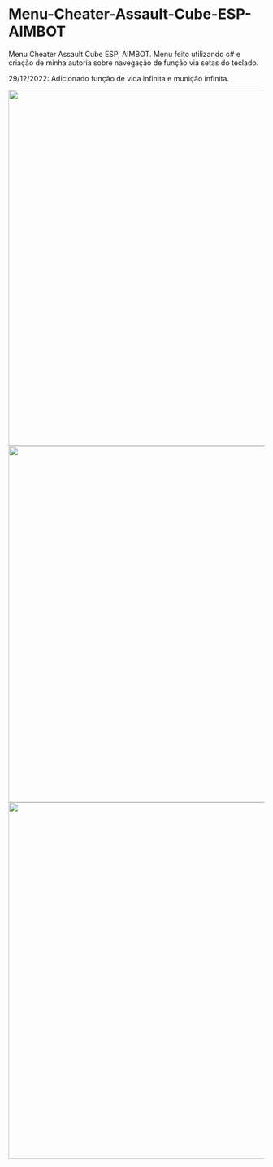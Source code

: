 # Menu-Cheater-Assault-Cube-ESP-AIMBOT

Menu Cheater Assault Cube ESP, AIMBOT.
Menu feito utilizando c# e criação de minha autoria sobre navegação de função via setas do teclado.

29/12/2022: Adicionado função de vida infinita e munição infinita.

<div align="center">
<img src="https://i.imgur.com/e2DKad2.png" width="700px" />
</div>

<div align="center">
<img src="https://i.imgur.com/1uNP7bZ.png" width="700px" />
</div>
<div align="center">
<img src="https://i.imgur.com/TErYR3J.png" width="700px" />
</div>
